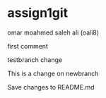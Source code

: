 # assign1git
omar moahmed saleh ali (oali8)

first comment 

testbranch change

This is a change on newbranch

Save changes to README.md